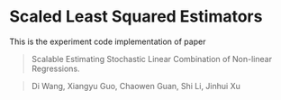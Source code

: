 # Scaled Least Squared Estimators

This is the experiment code implementation of paper 
> Scalable Estimating Stochastic Linear Combination of Non-linear Regressions.

> Di Wang, Xiangyu Guo, Chaowen Guan, Shi Li, Jinhui Xu

